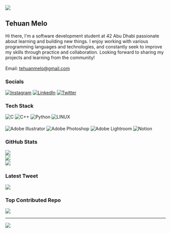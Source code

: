 ![](https://quotes-github-readme.vercel.app/api?type=horizontal&theme=dark)

## Tehuan Melo
Hi there, I'm a software development student at 42 Abu Dhabi passionate about learning and building new things. I enjoy working with various programming languages and technologies, and constantly seek to improve my skills through practice and collaboration. Looking forward to sharing my projects and learning from the community!<br><br>
Email: tehuanmelo@gmail.com


### Socials
[![Instagram](https://img.shields.io/badge/Instagram-%23E4405F.svg?logo=Instagram&logoColor=white)](https://instagram.com/tehuanmelo) [![LinkedIn](https://img.shields.io/badge/LinkedIn-%230077B5.svg?logo=linkedin&logoColor=white)](https://linkedin.com/in/tehuanmelo) [![Twitter](https://img.shields.io/badge/Twitter-%231DA1F2.svg?logo=Twitter&logoColor=white)](https://twitter.com/tehuanmelo) 


### Tech Stack
![C](https://img.shields.io/badge/c-silver.svg?style=flat&logo=c&logoColor=black) 
![C++](https://img.shields.io/badge/c++-silver.svg?style=flat&logo=c%2B%2B&logoColor=black) 
![Python](https://img.shields.io/badge/python-silver?style=flat&logo=python&logoColor=black) 
![LINUX](https://img.shields.io/badge/Linux-silver?style=flat&logo=linux&logoColor=black)
####
![Adobe Illustrator](https://img.shields.io/badge/adobeillustrator-silver.svg?style=flat&logo=adobeillustrator&logoColor=black) 
![Adobe Photoshop](https://img.shields.io/badge/adobephotoshop-silver.svg?style=flat&logo=adobephotoshop&logoColor=black) 
![Adobe Lightroom](https://img.shields.io/badge/Adobe%20Lightroom-silver.svg?style=flat&logo=Adobe%20Lightroom&logoColor=black) 
![Notion](https://img.shields.io/badge/Notion-silver.svg?style=flat&logo=notion&logoColor=black)

### GitHub Stats
![](https://github-readme-stats.vercel.app/api?username=tehuanmelo&theme=dark&hide_border=false&include_all_commits=true&count_private=true)<br/>
![](https://github-readme-streak-stats.herokuapp.com/?user=tehuanmelo&theme=dark&hide_border=false)<br/>
![](https://github-readme-stats.vercel.app/api/top-langs/?username=tehuanmelo&theme=dark&hide_border=false&include_all_commits=true&count_private=true&layout=compact)

### Latest Tweet
[![](https://gtce.itsvg.in/api?username=tehuanmelo)](https://github.com/VishwaGauravIn/github-twitter-card-embed)


### Top Contributed Repo
![](https://github-contributor-stats.vercel.app/api?username=tehuanmelo&limit=5&theme=dark&combine_all_yearly_contributions=true)

---
[![](https://visitcount.itsvg.in/api?id=tehuanmelo&icon=0&color=0)](https://visitcount.itsvg.in)

<!-- Proudly created with GPRM ( https://gprm.itsvg.in ) -->
